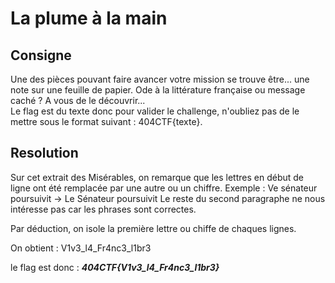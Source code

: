 # La plume à la main

## Consigne
Une des pièces pouvant faire avancer votre mission se trouve être... une note sur une feuille de papier. Ode à la littérature française ou message caché ? A vous de le découvrir...  
Le flag est du texte donc pour valider le challenge, n'oubliez pas de le mettre sous le format suivant : 404CTF{texte}.

## Resolution
Sur cet extrait des Misérables, on remarque que les lettres en début de ligne ont été remplacée par une autre ou un chiffre.
Exemple : Ve sénateur poursuivit -> Le Sénateur poursuivit
Le reste du second paragraphe ne nous intéresse pas car les phrases sont correctes.

Par déduction, on isole la première lettre ou chiffe de chaques lignes.

On obtient : V1v3_l4_Fr4nc3_l1br3

le flag est donc : **_404CTF{V1v3_l4_Fr4nc3_l1br3}_**
